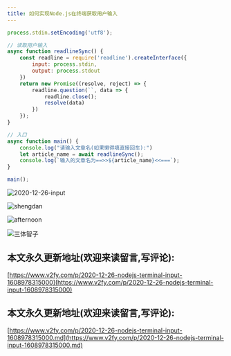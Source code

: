```yaml
---
title: 如何实现Node.js在终端获取用户输入
---
```



```js
process.stdin.setEncoding('utf8');

// 读取用户输入
async function readlineSync() {
    const readline = require('readline').createInterface({
        input: process.stdin,
        output: process.stdout
    })
    return new Promise((resolve, reject) => {
        readline.question(``, data => {
            readline.close();
            resolve(data)
        })
    });
}

// 入口
async function main() {
    console.log("请输入文章名(如果懒得填直接回车):")
    let article_name = await readlineSync();
    console.log(`输入的文章名为==>>${article_name}<<===`);
}

main();
```



![2020-12-26-input](https://www.v2fy.com/asset/0i/jikemiji/jikemiji-md/2020-12-26-nodejs-terminal-input-1608978315000.assets/2020-12-26-input.gif)







![shengdan](https://www.v2fy.com/asset/0i/jikemiji/jikemiji-md/2020-12-26-nodejs-terminal-input-1608978315000.assets/shengdan.jpg)



![afternoon](https://www.v2fy.com/asset/0i/jikemiji/jikemiji-md/2020-12-26-nodejs-terminal-input-1608978315000.assets/afternoon.jpg)

![三体智子](https://www.v2fy.com/asset/0i/jikemiji/jikemiji-md/2020-12-26-nodejs-terminal-input-1608978315000.assets/%E4%B8%89%E4%BD%93%E6%99%BA%E5%AD%90.jpg)

## 本文永久更新地址(欢迎来读留言,写评论):
[https://www.v2fy.com/p/2020-12-26-nodejs-terminal-input-1608978315000](https://www.v2fy.com/p/2020-12-26-nodejs-terminal-input-1608978315000)

## 本文永久更新地址(欢迎来读留言,写评论):

[https://www.v2fy.com/p/2020-12-26-nodejs-terminal-input-1608978315000.md](https://www.v2fy.com/p/2020-12-26-nodejs-terminal-input-1608978315000.md)
